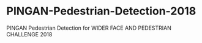 # PINGAN-Pedestrian-Detection-2018
PINGAN Pedestrian Detection for WIDER FACE AND PEDESTRIAN CHALLENGE 2018
